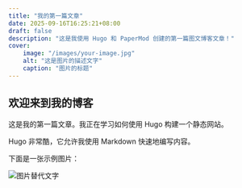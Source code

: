```yaml
---
title: "我的第一篇文章"
date: 2025-09-16T16:25:21+08:00
draft: false
description: "这是我使用 Hugo 和 PaperMod 创建的第一篇图文博客文章！"
cover:
    image: "/images/your-image.jpg"
    alt: "这是图片的描述文字"
    caption: "图片的标题"
---
```


## 欢迎来到我的博客

这是我的第一篇文章。我正在学习如何使用 Hugo 构建一个静态网站。

Hugo 非常酷，它允许我使用 Markdown 快速地编写内容。

下面是一张示例图片：

![图片替代文字](/images/your-image.jpg "图片标题")
